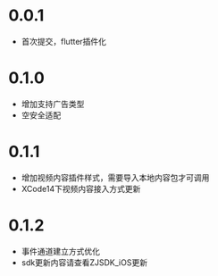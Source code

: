 # 0.0.1

* 首次提交，flutter插件化

# 0.1.0

* 增加支持广告类型
* 空安全适配

# 0.1.1

* 增加视频内容插件样式，需要导入本地内容包才可调用
* XCode14下视频内容接入方式更新

# 0.1.2

* 事件通道建立方式优化
* sdk更新内容请查看ZJSDK_iOS更新
<!-- ## Upgrading from 0.1.x -->
